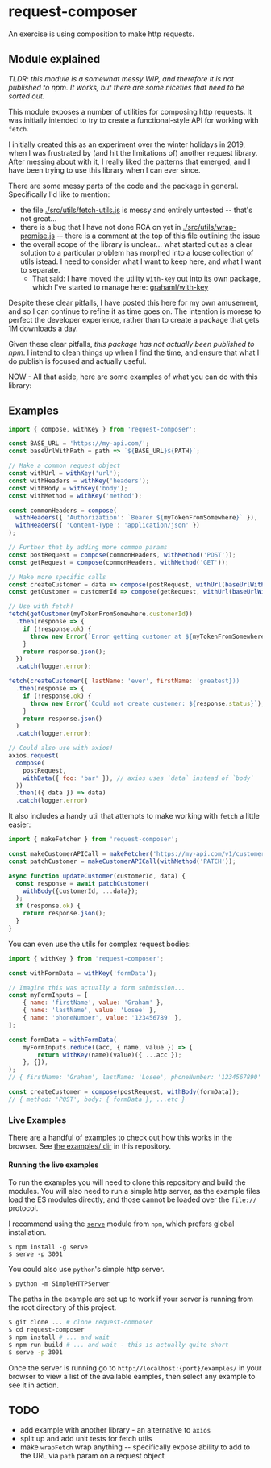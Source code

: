 # request-composer

An exercise is using composition to make http requests.

## Module explained

_TLDR: this module is a somewhat messy WIP, and therefore it is not published to npm. It works, but there are some niceties that need to be sorted out._

This module exposes a number of utilities for composing http requests. It was initially intended to try to create a functional-style API for working with `fetch`.

I initially created this as an experiment over the winter holidays in 2019, when I was frustrated by (and hit the limitations of) another request library. After messing about with it, I really liked the patterns that emerged, and I have been trying to use this library when I can ever since.

There are some messy parts of the code and the package in general. Specifically I'd like to mention:

- the file [./src/utils/fetch-utils.js](./src/utils/fetch-utils.js) is messy and entirely untested -- that's not great...
- there is a bug that I have not done RCA on yet in [./src/utils/wrap-promise.js](./src/utils/wrap-promise.js) -- there is a comment at the top of this file outlining the issue
- the overall scope of the library is unclear... what started out as a clear solution to a particular problem has morphed into a loose collection of utils istead. I need to consider what I want to keep here, and what I want to separate.
  - That said: I have moved the utility `with-key` out into its own package, which I've started to manage here: [grahaml/with-key](https://github.com/grahaml/with-key)

Despite these clear pitfalls, I have posted this here for my own amusement, and so I can continue to refine it as time goes on. The intention is morese to perfect the developer experience, rather than to create a package that gets 1M downloads a day.

Given these clear pitfalls, _this package has not actually been published to npm_. I intend to clean things up when I find the time, and ensure that what I do publish is focused and actually useful.

NOW - All that aside, here are some examples of what you can do with this library:

## Examples

```javascript
import { compose, withKey } from 'request-composer';

const BASE_URL = 'https://my-api.com/';
const baseUrlWithPath = path => `${BASE_URL}${PATH}`;

// Make a common request object
const withUrl = withKey('url');
const withHeaders = withKey('headers');
const withBody = withKey('body');
const withMethod = withKey('method');

const commonHeaders = compose(
  withHeaders({ 'Authorization': `Bearer ${myTokenFromSomewhere}` }),
  withHeaders({ 'Content-Type': 'application/json' })
);

// Further that by adding more common params
const postRequest = compose(commonHeaders, withMethod('POST'));
const getRequest = compose(commonHeaders, withMethod('GET'));

// Make more specific calls
const createCustomer = data => compose(postRequest, withUrl(baseUrlWithPath('/v1/customer')), withBody(data));
const getCustomer = customerId => compose(getRequest, withUrl(baseUrlWithPath(`/v1/customer/${customerId}`));

// Use with fetch!
fetch(getCustomer(myTokenFromSomewhere.customerId))
  .then(response => {
    if (!response.ok) {
      throw new Error(`Error getting customer at ${myTokenFromSomewhere.customerId}`);
    }
    return response.json();
  })
  .catch(logger.error);

fetch(createCustomer({ lastName: 'ever', firstName: 'greatest}))
  .then(response => {
    if (!response.ok) {
      throw new Error(`Could not create customer: ${response.status}`);
    }
    return response.json()
  )
  .catch(logger.error);

// Could also use with axios!
axios.request(
  compose(
    postRequest,
    withData({ foo: 'bar' }), // axios uses `data` instead of `body`
  ))
  .then(({ data }) => data)
  .catch(logger.error)
```

It also includes a handy util that attempts to make working with `fetch` a little easier:

```javascript
import { makeFetcher } from 'request-composer';

const makeCustomerAPICall = makeFetcher('https://my-api.com/v1/customer');
const patchCustomer = makeCustomerAPICall(withMethod('PATCH'));

async function updateCustomer(customerId, data) {
  const response = await patchCustomer(
    withBody({customerId, ...data});
  );
  if (response.ok) {
    return response.json();
  }
}
```

You can even use the utils for complex request bodies:

```javascript
import { withKey } from 'request-composer';

const withFormData = withKey('formData');

// Imagine this was actually a form submission...
const myFormInputs = [
	{ name: 'firstName', value: 'Graham' },
	{ name: 'lastName', value: 'Losee' },
	{ name: 'phoneNumber', value: '123456789' },
];

const formData = withFormData(
	myFormInputs.reduce((acc, { name, value }) => {
		return withKey(name)(value)({ ...acc });
	}, {}),
);
// { firstName: 'Graham', lastName: 'Losee', phoneNumber: '1234567890' }

const createCustomer = compose(postRequest, withBody(formData));
// { method: 'POST', body: { formData }, ...etc }
```

### Live Examples

There are a handful of examples to check out how this works in the browser. See [the examples/ dir]('./examples') in this repository.

#### Running the live examples

To run the examples you will need to clone this repository and build the modules. You will also need to run a simple http server, as the example files load the ES modules directly, and those cannot be loaded over the `file://` protocol.

I recommend using the [`serve`](https://github.com/zeit/serve) module from `npm`, which prefers global installation.

```
$ npm install -g serve
$ serve -p 3001
```

You could also use `python`'s simple http server.

```
$ python -m SimpleHTTPServer
```

The paths in the example are set up to work if your server is running from the root directory of this project.

```bash
$ git clone ... # clone request-composer
$ cd request-composer
$ npm install # ... and wait
$ npm run build # ... and wait - this is actually quite short
$ serve -p 3001
```

Once the server is running go to `http://localhost:{port}/examples/` in your browser to view a list of the available eamples, then select any example to see it in action.

## TODO

- add example with another library - an alternative to `axios`
- split up and add unit tests for fetch utils
- make `wrapFetch` wrap anything -- specifically expose ability to add to the URL via `path` param on a request object

